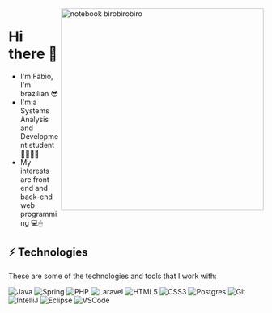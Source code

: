 <img src="https://raw.githubusercontent.com/MicaelliMedeiros/micaellimedeiros/master/image/computer-illustration.png" min-width="400px" max-width="400px" width="400px" align="right" alt="notebook birobirobiro">

<div align="left">
<h1> Hi there 👋</h1>
  
  - I'm Fabio, I'm brazilian 😎
  - I'm a Systems Analysis and Development student 👨🏻‍🎓🏯
  - My interests are front-end and back-end web programming 💻🖱
  



<h2> ⚡ Technologies </h2>

These are some of the technologies and tools that I work with:

![Java](https://img.shields.io/badge/-Java-FF0000?style=flat-square&logo=java)
![Spring](https://img.shields.io/badge/-Spring-6DB33F?style=flat-square&logo=spring&logoColor=white)
![PHP](https://img.shields.io/badge/-PHP-darkblue?style=flat-square&logo=php)
![Laravel](https://img.shields.io/badge/-Laravel-black?style=flat-square&logo=laravel)
![HTML5](https://img.shields.io/badge/-HTML5-E34F26?style=flat-square&logo=html5&logoColor=white)
![CSS3](https://img.shields.io/badge/-CSS3-darkblue?style=flat-square&logo=css3)
![Postgres](https://img.shields.io/badge/-Postgres-1572B6?style=flat-square&logo=postgresql&logoColor=white)
![Git](https://img.shields.io/badge/-Git-black?style=flat-square&logo=git)
![IntelliJ](https://img.shields.io/badge/-IntelliJ%20IDEA-7B68EE?style=flat-square&logo=intellij-idea&logoColor=black)
![Eclipse](https://img.shields.io/badge/-Eclipse-2C2255?style=flat-square&logo=eclipse&logoColor=white)
![VSCode](https://img.shields.io/badge/-VSCode-007ACC?style=flat-square&logo=visual-studio-code&logoColor=white)
</div>
